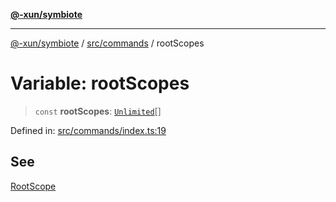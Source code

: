 [**@-xun/symbiote**](../../../README.md)

***

[@-xun/symbiote](../../../README.md) / [src/commands](../README.md) / rootScopes

# Variable: rootScopes

> `const` **rootScopes**: [`Unlimited`](../../configure/enumerations/UnlimitedGlobalScope.md#unlimited)[]

Defined in: [src/commands/index.ts:19](https://github.com/Xunnamius/symbiote/blob/5a6b8fdd6bad1753f065e8a0fabc20b629cd4120/src/commands/index.ts#L19)

## See

[RootScope](../../configure/enumerations/UnlimitedGlobalScope.md)
